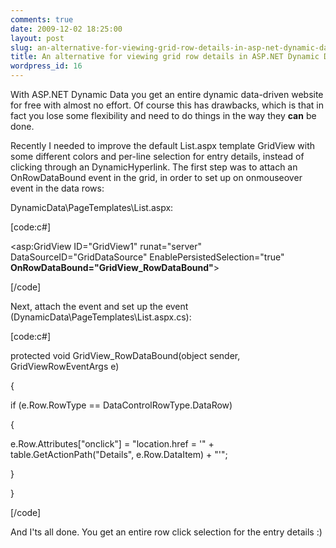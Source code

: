 ```yaml
---
comments: true
date: 2009-12-02 18:25:00
layout: post
slug: an-alternative-for-viewing-grid-row-details-in-asp-net-dynamic-data
title: An alternative for viewing grid row details in ASP.NET Dynamic Data
wordpress_id: 16
---
```



With ASP.NET Dynamic Data you get an entire dynamic data-driven website for free with almost no effort. Of course this has drawbacks, which is that in fact you lose some flexibility and need to do things in the way they **can** be done.






Recently I needed to improve the default List.aspx template GridView with some different colors and per-line selection for entry details, instead of clicking through an DynamicHyperlink. The first step was to attach an OnRowDataBound event in the grid, in order to set up on onmouseover event in the data rows:






DynamicData\PageTemplates\List.aspx:






[code:c#]






<asp:GridView ID="GridView1" runat="server" DataSourceID="GridDataSource" EnablePersistedSelection="true" **OnRowDataBound="GridView_RowDataBound"**>






[/code]






Next, attach the event and set up the event (DynamicData\PageTemplates\List.aspx.cs):






[code:c#]






protected void GridView_RowDataBound(object sender, GridViewRowEventArgs e)  

{  

if (e.Row.RowType == DataControlRowType.DataRow)  

{  

e.Row.Attributes["onclick"] = "location.href = '" + table.GetActionPath("Details", e.Row.DataItem) + "'";  

}  

}






[/code]






And I'ts all done. You get an entire row click selection for the entry details :)











